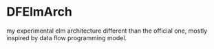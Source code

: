 # DFElmArch
my experimental elm architecture different than the official one, mostly inspired by data flow programming model.
